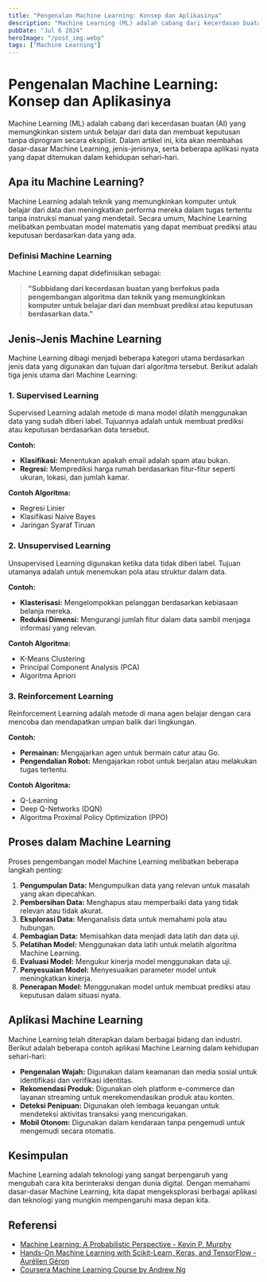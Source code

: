 ```yaml
---
title: "Pengenalan Machine Learning: Konsep dan Aplikasinya"
description: "Machine Learning (ML) adalah cabang dari kecerdasan buatan (AI) yang memungkinkan sistem untuk belajar dari data dan membuat keputusan tanpa diprogram secara eksplisit."
pubDate: "Jul 6 2024"
heroImage: "/post_img.webp"
tags: ["Machine Learning"]
---
```


# Pengenalan Machine Learning: Konsep dan Aplikasinya

Machine Learning (ML) adalah cabang dari kecerdasan buatan (AI) yang memungkinkan sistem untuk belajar dari data dan membuat keputusan tanpa diprogram secara eksplisit. Dalam artikel ini, kita akan membahas dasar-dasar Machine Learning, jenis-jenisnya, serta beberapa aplikasi nyata yang dapat ditemukan dalam kehidupan sehari-hari.

## Apa itu Machine Learning?

Machine Learning adalah teknik yang memungkinkan komputer untuk belajar dari data dan meningkatkan performa mereka dalam tugas tertentu tanpa instruksi manual yang mendetail. Secara umum, Machine Learning melibatkan pembuatan model matematis yang dapat membuat prediksi atau keputusan berdasarkan data yang ada.

### Definisi Machine Learning

Machine Learning dapat didefinisikan sebagai:

> **"Subbidang dari kecerdasan buatan yang berfokus pada pengembangan algoritma dan teknik yang memungkinkan komputer untuk belajar dari dan membuat prediksi atau keputusan berdasarkan data."**

## Jenis-Jenis Machine Learning

Machine Learning dibagi menjadi beberapa kategori utama berdasarkan jenis data yang digunakan dan tujuan dari algoritma tersebut. Berikut adalah tiga jenis utama dari Machine Learning:

### 1. **Supervised Learning**

Supervised Learning adalah metode di mana model dilatih menggunakan data yang sudah diberi label. Tujuannya adalah untuk membuat prediksi atau keputusan berdasarkan data tersebut. 

**Contoh:**
- **Klasifikasi:** Menentukan apakah email adalah spam atau bukan.
- **Regresi:** Memprediksi harga rumah berdasarkan fitur-fitur seperti ukuran, lokasi, dan jumlah kamar.

**Contoh Algoritma:**
- Regresi Linier
- Klasifikasi Naive Bayes
- Jaringan Syaraf Tiruan

### 2. **Unsupervised Learning**

Unsupervised Learning digunakan ketika data tidak diberi label. Tujuan utamanya adalah untuk menemukan pola atau struktur dalam data.

**Contoh:**
- **Klasterisasi:** Mengelompokkan pelanggan berdasarkan kebiasaan belanja mereka.
- **Reduksi Dimensi:** Mengurangi jumlah fitur dalam data sambil menjaga informasi yang relevan.

**Contoh Algoritma:**
- K-Means Clustering
- Principal Component Analysis (PCA)
- Algoritma Apriori

### 3. **Reinforcement Learning**

Reinforcement Learning adalah metode di mana agen belajar dengan cara mencoba dan mendapatkan umpan balik dari lingkungan.

**Contoh:**
- **Permainan:** Mengajarkan agen untuk bermain catur atau Go.
- **Pengendalian Robot:** Mengajarkan robot untuk berjalan atau melakukan tugas tertentu.

**Contoh Algoritma:**
- Q-Learning
- Deep Q-Networks (DQN)
- Algoritma Proximal Policy Optimization (PPO)

## Proses dalam Machine Learning

Proses pengembangan model Machine Learning melibatkan beberapa langkah penting:

1. **Pengumpulan Data:** Mengumpulkan data yang relevan untuk masalah yang akan dipecahkan.
2. **Pembersihan Data:** Menghapus atau memperbaiki data yang tidak relevan atau tidak akurat.
3. **Eksplorasi Data:** Menganalisis data untuk memahami pola atau hubungan.
4. **Pembagian Data:** Memisahkan data menjadi data latih dan data uji.
5. **Pelatihan Model:** Menggunakan data latih untuk melatih algoritma Machine Learning.
6. **Evaluasi Model:** Mengukur kinerja model menggunakan data uji.
7. **Penyesuaian Model:** Menyesuaikan parameter model untuk meningkatkan kinerja.
8. **Penerapan Model:** Menggunakan model untuk membuat prediksi atau keputusan dalam situasi nyata.

## Aplikasi Machine Learning

Machine Learning telah diterapkan dalam berbagai bidang dan industri. Berikut adalah beberapa contoh aplikasi Machine Learning dalam kehidupan sehari-hari:

- **Pengenalan Wajah:** Digunakan dalam keamanan dan media sosial untuk identifikasi dan verifikasi identitas.
- **Rekomendasi Produk:** Digunakan oleh platform e-commerce dan layanan streaming untuk merekomendasikan produk atau konten.
- **Deteksi Penipuan:** Digunakan oleh lembaga keuangan untuk mendeteksi aktivitas transaksi yang mencurigakan.
- **Mobil Otonom:** Digunakan dalam kendaraan tanpa pengemudi untuk mengemudi secara otomatis.

## Kesimpulan

Machine Learning adalah teknologi yang sangat berpengaruh yang mengubah cara kita berinteraksi dengan dunia digital. Dengan memahami dasar-dasar Machine Learning, kita dapat mengeksplorasi berbagai aplikasi dan teknologi yang mungkin mempengaruhi masa depan kita.

## Referensi

- [Machine Learning: A Probabilistic Perspective - Kevin P. Murphy](https://www.amazon.com/Machine-Learning-Probabilistic-Perspective-Computational/dp/0262018020)
- [Hands-On Machine Learning with Scikit-Learn, Keras, and TensorFlow - Aurélien Géron](https://www.amazon.com/Hands-Machine-Learning-Sci-Kit-TensorFlow/dp/1492032646)
- [Coursera Machine Learning Course by Andrew Ng](https://www.coursera.org/learn/machine-learning)

